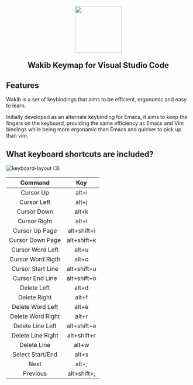 <h2 align="center"><img src="https://user-images.githubusercontent.com/2610287/236253542-ab75c56d-0bbc-457a-8587-d5d2c78d0eb3.svg" height="128">
<p align="center"><strong>Wakib Keymap for Visual Studio Code</strong></p>

## Features

Wakib is a set of keybindings that aims to be efficient, ergonomic and easy to learn. 

Initially developed as an alternate keybinding for Emacs, it aims to keep the fingers on the keyboard, providing the same efficiency as Emacs and Vim bindings while being more ergonamic than Emacs and quicker to pick up than vim. 

## What keyboard shortcuts are included?
  
![keyboard-layout (3)](https://github.com/darkstego/wakib-vscode-keybindings/assets/2610287/9430d594-024a-43f5-bf48-3fd666069de8)

  

| Command | Key |
| :---------: | :---------: |
| Cursor Up | alt+i
| Cursor Left | alt+j
| Cursor Down | alt+k
| Cursor Right | alt+l
| Cursor Up Page | alt+shift+i
| Cursor Down Page | alt+shift+k
| Cursor Word Left | alt+u
| Cursor Word Rigth | alt+o
| Cursor Start Line | alt+shift+u
| Cursor End Line | alt+shift+o
| Delete Left | alt+d
| Delete Right | alt+f
| Delete Word Left | alt+e
| Delete Word Right | alt+r
| Delete Line Left | alt+shift+e
| Delete Line Right | alt+shift+r
| Delete Line  | alt+w
| Select Start/End | alt+s
| Next | alt+;
| Previous | alt+shift+;

